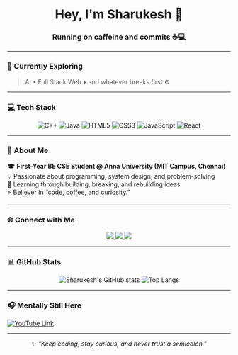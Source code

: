 <h1 align="center">Hey, I'm Sharukesh 👋</h1>
<h3 align="center">Running on caffeine and commits ☕💻</h3>

---

### 🧠 Currently Exploring  
> AI • Full Stack Web • and whatever breaks first ⚙️  

---

### 💻 Tech Stack  
<div align="center">
  
![C++](https://img.shields.io/badge/C++-00599C?style=for-the-badge&logo=cplusplus&logoColor=white)
![Java](https://img.shields.io/badge/Java-ED8B00?style=for-the-badge&logo=openjdk&logoColor=white)
![HTML5](https://img.shields.io/badge/HTML5-E34F26?style=for-the-badge&logo=html5&logoColor=white)
![CSS3](https://img.shields.io/badge/CSS3-1572B6?style=for-the-badge&logo=css3&logoColor=white)
![JavaScript](https://img.shields.io/badge/JavaScript-F7DF1E?style=for-the-badge&logo=javascript&logoColor=black)
![React](https://img.shields.io/badge/React-20232A?style=for-the-badge&logo=react&logoColor=61DAFB)

</div>

---

### 🚀 About Me  
🎓 **First-Year BE CSE Student @ Anna University (MIT Campus, Chennai)**  
💡 Passionate about programming, system design, and problem-solving  
🧩 Learning through building, breaking, and rebuilding ideas  
⚡ Believer in “code, coffee, and curiosity.”  

---

### 🌐 Connect with Me  
<p align="center">
  <a href="https://www.linkedin.com/in/sharukeshalagiri/" target="_blank">
    <img src="https://img.shields.io/badge/LinkedIn-0077B5?style=for-the-badge&logo=linkedin&logoColor=white" />
  </a>
  <a href="mailto:sharukeshalagiri@gmail.com" target="_blank">
    <img src="https://img.shields.io/badge/Email-D14836?style=for-the-badge&logo=gmail&logoColor=white" />
  </a>
  <a href="https://sharukesh.com/" target="_blank">
    <img src="https://img.shields.io/badge/Portfolio-000000?style=for-the-badge&logo=About.me&logoColor=white" />
  </a>
</p>

---

### 📊 GitHub Stats  
<div align="center">
  
![Sharukesh's GitHub stats](https://github-readme-stats.vercel.app/api?username=sharukeshalagiri&show_icons=true&theme=tokyonight&hide_border=false)
![Top Langs](https://github-readme-stats.vercel.app/api/top-langs/?username=sharukeshalagiri&layout=compact&theme=tokyonight&hide_border=false)

</div>

---

### 🎧 Mentally Still Here  
[![YouTube Link](https://img.shields.io/badge/-Listen%20🎵-ff0000?style=for-the-badge&logo=youtube&logoColor=white)](https://www.youtube.com/watch?v=5MJiJUAUwbw&t=2m38s)

---

<div align="center">
  
✨ *"Keep coding, stay curious, and never trust a semicolon."*  
</div>
